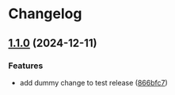 # Changelog

## [1.1.0](https://github.com/MartinLupa/github-actions-ci-cd/compare/unified-v1.0.0...unified-v1.1.0) (2024-12-11)


### Features

* add dummy change to test release ([866bfc7](https://github.com/MartinLupa/github-actions-ci-cd/commit/866bfc725c0b1000a2676db1524e8bd171ec24fe))
